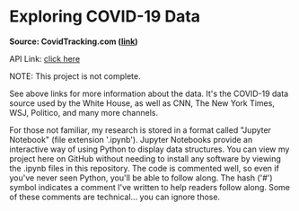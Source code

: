# Exploring COVID-19 Data
**Source: CovidTracking.com ([link](https://covidtracking.com/))**

API Link: [click here](https://covidtracking.com/data/api)

NOTE: This project is not complete.

See above links for more information about the data. It's the COVID-19 data source used by the White House, as well as CNN, The New York Times, WSJ, Politico, and many more channels.

For those not familiar, my research is stored in a format called "Jupyter Notebook" (file extension '.ipynb'). Jupyter Notebooks provide an interactive way of using Python to display data structures. You can view my project here on GitHub without needing to install any software by viewing the .ipynb files in this repository. The code is commented well, so even if you've never seen Python, you'll be able to follow along. The hash ('#') symbol indicates a comment I've written to help readers follow along. Some of these comments are technical... you can ignore those.

